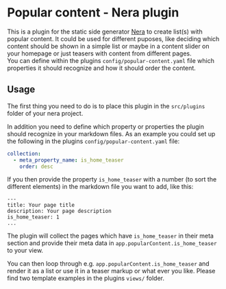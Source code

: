 # Popular content - Nera plugin
This is a plugin for the static side generator [Nera](https://github.com/seebaermichi/nera) to create list(s) with popular content. It could be used for different puposes, like deciding which content should be shown in a simple list or maybe in a content slider on your homepage or just teasers with content from different pages.  
You can define within the plugins `config/popular-content.yaml` file which properties it should recognize and how it should order the content.  

## Usage
The first thing you need to do is to place this plugin in the `src/plugins` folder of your nera project.  

In addition you need to define which property or properties the plugin should recognize in your markdown files. As an example you could set up the following in the plugins `config/popular-content.yaml` file:
```yaml
collection:
  - meta_property_name: is_home_teaser
    order: desc
```
If you then provide the property `is_home_teaser` with a number (to sort the different elements) in the markdown file you want to add, like this:
```yamle
---
title: Your page title
description: Your page description
is_home_teaser: 1
...
```
The plugin will collect the pages which have `is_home_teaser` in their meta section and provide their meta data in `app.popularContent.is_home_teaser` to your view.  

You can then loop through e.g. `app.popularContent.is_home_teaser` and render it as a list or use it in a teaser markup or what ever you like. Please find two template examples in the plugins `views/` folder.

